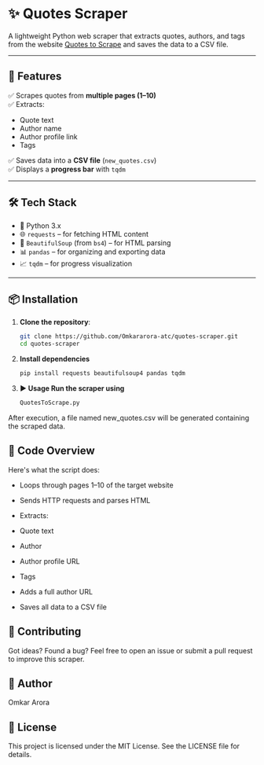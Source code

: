 # ✨ Quotes Scraper

A lightweight Python web scraper that extracts quotes, authors, and tags from the website [Quotes to Scrape](https://quotes.toscrape.com/) and saves the data to a CSV file.

---

## 🚀 Features

✅ Scrapes quotes from **multiple pages (1–10)**  
✅ Extracts:
- Quote text
- Author name
- Author profile link
- Tags  

✅ Saves data into a **CSV file** (`new_quotes.csv`)  
✅ Displays a **progress bar** with `tqdm`  

---

## 🛠 Tech Stack

- 🐍 Python 3.x  
- 🌐 `requests` – for fetching HTML content  
- 🥣 `BeautifulSoup` (from `bs4`) – for HTML parsing  
- 📊 `pandas` – for organizing and exporting data  
- 📈 `tqdm` – for progress visualization  

---

## 📦 Installation

1. **Clone the repository**:
   ```bash
   git clone https://github.com/Omkararora-atc/quotes-scraper.git
   cd quotes-scraper
2. **Install dependencies**
    ```bash
   pip install requests beautifulsoup4 pandas tqdm
3. **▶️ Usage
     Run the scraper using**
    ```bash
   QuotesToScrape.py
After execution, a file named new_quotes.csv will be generated containing the scraped data.

## 🧠 Code Overview
Here's what the script does:

- Loops through pages 1–10 of the target website

- Sends HTTP requests and parses HTML

- Extracts:

- Quote text

- Author

- Author profile URL

- Tags

- Adds a full author URL

- Saves all data to a CSV file

## 🤝 Contributing
Got ideas? Found a bug?
Feel free to open an issue or submit a pull request to improve this scraper.

## 👤 Author
 Omkar Arora

## 📄 License
This project is licensed under the MIT License.
See the LICENSE file for details.

